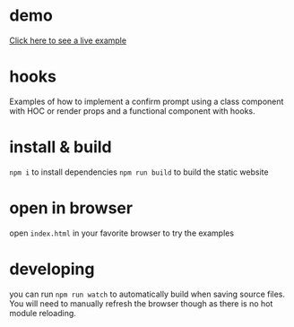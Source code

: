 # demo
[Click here to see a live example](https://marozzocom.github.io/react-confirm-hook/)

# hooks
Examples of how to implement a confirm prompt using a class component with HOC or render props and a functional component with hooks.

# install & build
`npm i` to install dependencies
`npm run build` to build the static website

# open in browser
open `index.html` in your favorite browser to try the examples

# developing
you can run `npm run watch` to automatically build when saving source files. You will need to manually refresh the browser though as there is no hot module reloading.
